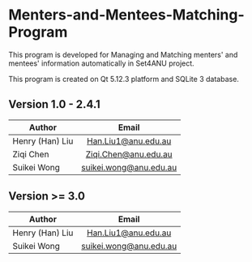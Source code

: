 # Menters-and-Mentees-Matching-Program
This program is developed for Managing and Matching menters' and mentees' information automatically in Set4ANU project. 

This program is created on Qt 5.12.3 platform and SQLite 3 database. 

## Version 1.0 - 2.4.1

| Author         | Email         |
| -------------  |:-------------:|
| Henry (Han) Liu| <Han.Liu1@anu.edu.au> |
| Ziqi Chen      | <Ziqi.Chen@anu.edu.au>      |
| Suikei Wong    | <suikei.wong@anu.edu.au>      |

## Version >= 3.0

| Author         | Email         |
| -------------  |:-------------:|
| Henry (Han) Liu| <Han.Liu1@anu.edu.au> |
| Suikei Wong    | <suikei.wong@anu.edu.au>      |